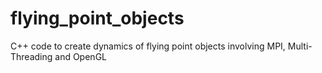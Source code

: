 # flying_point_objects
C++ code to create dynamics of flying point objects involving MPI, Multi-Threading and OpenGL
